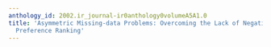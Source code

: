```yaml
---
anthology_id: 2002.ir_journal-ir0anthology0volumeA5A1.0
title: 'Asymmetric Missing-data Problems: Overcoming the Lack of Negative Data in
  Preference Ranking'
---
```

